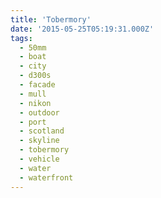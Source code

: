 ```yaml
---
title: 'Tobermory'
date: '2015-05-25T05:19:31.000Z'
tags:
  - 50mm
  - boat
  - city
  - d300s
  - facade
  - mull
  - nikon
  - outdoor
  - port
  - scotland
  - skyline
  - tobermory
  - vehicle
  - water
  - waterfront
---
```

